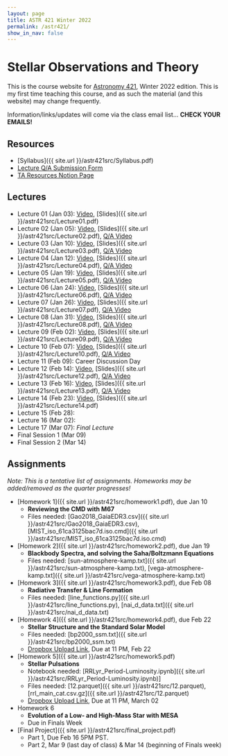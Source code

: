 ```yaml
---
layout: page
title: ASTR 421 Winter 2022
permalink: /astr421/
show_in_nav: false
---
```


# Stellar Observations and Theory

This is the course website for [Astronomy 421](https://sdb.admin.uw.edu/timeschd/uwnetid/sln.asp?QTRYR=WIN+2022&SLN=21953), Winter 2022 edition. This is my first time teaching this course, and as such the material (and this website) may change frequently. 

Information/links/updates will come via the class email list... **CHECK YOUR EMAILS!**

## Resources
- [Syllabus]({{ site.url }}/astr421src/Syllabus.pdf)
- [Lecture Q/A Submission Form](https://docs.google.com/forms/d/e/1FAIpQLScAYYYZDeS4V_h4dcz-P64grCJIHdX_LYbV9NL_AZc3oLU-FA/viewform?usp=sf_link)
- [TA Resources Notion Page](https://astro-andy-uw.notion.site/astro-andy-uw/ASTR-421-TA-Resources-25fff6002f2c46f9bc9f9e15df9b9202)

## Lectures
- Lecture 01 (Jan 03): [Video](https://www.youtube.com/watch?v=p5D4WcyPFtI), [Slides]({{ site.url }}/astr421src/Lecture01.pdf)
- Lecture 02 (Jan 05): [Video](https://www.youtube.com/watch?v=6Ho8Y7keVNA), [Slides]({{ site.url }}/astr421src/Lecture02.pdf), [Q/A Video](https://youtu.be/SM7xK1gpCKI)
- Lecture 03 (Jan 10): [Video](https://youtu.be/HAhUThoQLUc), [Slides]({{ site.url }}/astr421src/Lecture03.pdf), [Q/A Video](https://www.youtube.com/watch?v=VVcNFihEa9g)
- Lecture 04 (Jan 12): [Video](https://www.youtube.com/watch?v=UVtME9CgW54), [Slides]({{ site.url }}/astr421src/Lecture04.pdf), [Q/A Video](https://www.youtube.com/watch?v=ssO-csTiZTE)
- Lecture 05 (Jan 19): [Video](https://www.youtube.com/watch?v=8crPJUtNoXE), [Slides]({{ site.url }}/astr421src/Lecture05.pdf), [Q/A Video](https://www.youtube.com/watch?v=WJn6jY5DoIQ)
- Lecture 06 (Jan 24): [Video](https://www.youtube.com/watch?v=Se7sVX2Gblc), [Slides]({{ site.url }}/astr421src/Lecture06.pdf), [Q/A Video](https://www.youtube.com/watch?v=1RBD1r4kzXo)
- Lecture 07 (Jan 26): [Video](https://www.youtube.com/watch?v=slS0ZBMNx2M), [Slides]({{ site.url }}/astr421src/Lecture07.pdf), [Q/A Video](https://www.youtube.com/watch?v=qU4JfAy3ZFA)
- Lecture 08 (Jan 31): [Video](https://www.youtube.com/watch?v=_srXTzh3FiU), [Slides]({{ site.url }}/astr421src/Lecture08.pdf), [Q/A Video](https://www.youtube.com/watch?v=Kimyo0y3KXk)
- Lecture 09 (Feb 02): [Video](https://www.youtube.com/watch?v=JN0NeL2-KKY), [Slides]({{ site.url }}/astr421src/Lecture09.pdf), [Q/A Video](https://www.youtube.com/watch?v=pR4SkXL6CZI)
- Lecture 10 (Feb 07): [Video](https://www.youtube.com/watch?v=4mFMaWgK_yA), [Slides]({{ site.url }}/astr421src/Lecture10.pdf), [Q/A Video](https://www.youtube.com/watch?v=hIiyZSNrqow)
- Lecture 11 (Feb 09): Career Discussion Day
- Lecture 12 (Feb 14): [Video](https://www.youtube.com/watch?v=BbiF7C4kHjs), [Slides]({{ site.url }}/astr421src/Lecture12.pdf), [Q/A Video](https://www.youtube.com/watch?v=yHwKlgwjOC0)
- Lecture 13 (Feb 16): [Video](https://www.youtube.com/watch?v=HKEHN2abLtg), [Slides]({{ site.url }}/astr421src/Lecture13.pdf), [Q/A Video](https://www.youtube.com/watch?v=FCf02QAe-_I)
- Lecture 14 (Feb 23): [Video](), [Slides]({{ site.url }}/astr421src/Lecture14.pdf)
- Lecture 15 (Feb 28):
- Lecture 16 (Mar 02):
- Lecture 17 (Mar 07): *Final Lecture*
- Final Session 1 (Mar 09)
- Final Session 2 (Mar 14)


## Assignments
*Note: This is a tentative list of assignments. Homeworks may be added/removed as the quarter progresses!*

- [Homework 1]({{ site.url }}/astr421src/homework1.pdf), due Jan 10
	- **Reviewing the CMD with M67**
	- Files needed: [Gao2018_GaiaEDR3.csv]({{ site.url }}/astr421src/Gao2018_GaiaEDR3.csv), [MIST_iso_61ca3125bac7d.iso.cmd]({{ site.url }}/astr421src/MIST_iso_61ca3125bac7d.iso.cmd)
- [Homework 2]({{ site.url }}/astr421src/homework2.pdf), due Jan 19
	- **Blackbody Spectra, and solving the Saha/Boltzmann Equations**
	- Files needed: [sun-atmosphere-kamp.txt]({{ site.url }}/astr421src/sun-atmosphere-kamp.txt), [vega-atmosphere-kamp.txt]({{ site.url }}/astr421src/vega-atmosphere-kamp.txt)
- [Homework 3]({{ site.url }}/astr421src/homework3.pdf), due Feb 08
	- **Radiative Transfer & Line Formation**
	- Files needed: [line_functions.py]({{ site.url }}/astr421src/line_functions.py),  [nai_d_data.txt]({{ site.url }}/astr421src/nai_d_data.txt)
- [Homework 4]({{ site.url }}/astr421src/homework4.pdf), due Feb 22
	- **Stellar Structure and the Standard Solar Model**
	- Files needed: [bp2000_ssm.txt]({{ site.url }}/astr421src/bp2000_ssm.txt)
	- [Dropbox Upload Link](https://www.dropbox.com/request/watf9F9VxpCGQa82X5EA), Due at 11 PM, Feb 22
- [Homework 5]({{ site.url }}/astr421src/homework5.pdf)
	- **Stellar Pulsations**
	- Notebook needed: [RRLyr_Period-Luminosity.ipynb]({{ site.url }}/astr421src/RRLyr_Period-Luminosity.ipynb)]
	- Files needed: [12.parquet]({{ site.url }}/astr421src/12.parquet), [rrl_main_cat.csv.gz]({{ site.url }}/astr421src/12.parquet)
	- [Dropbox Upload Link](https://www.dropbox.com/request/gHoOSBD9HkHX6psd14AB), Due at 11 PM, March 02
- Homework 6
	- **Evolution of a Low- and High-Mass Star with MESA**
	- Due in Finals Week
- [Final Project]({{ site.url }}/astr421src/final_project.pdf)
	- Part 1, Due Feb 16 5PM PST.
	- Part 2, Mar 9 (last day of class) & Mar 14 (beginning of Finals week)
